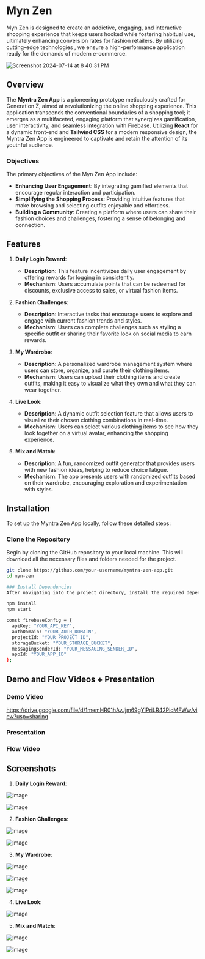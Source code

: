 
# Myn Zen 
Myn Zen is designed to create an addictive, engaging, and interactive shopping experience that keeps users hooked while fostering habitual use, ultimately enhancing conversion rates for fashion retailers. By utilizing cutting-edge technologies , we ensure a high-performance application ready for the demands of modern e-commerce.

![Screenshot 2024-07-14 at 8 40 31 PM](https://github.com/user-attachments/assets/c43b3c0d-64c4-4a32-a551-194e1b6ce8dd)

## Overview

The **Myntra Zen App** is a pioneering prototype meticulously crafted for Generation Z, aimed at revolutionizing the online shopping experience. This application transcends the conventional boundaries of a shopping tool; it emerges as a multifaceted, engaging platform that synergizes gamification, user interactivity, and seamless integration with Firebase. Utilizing **React** for a dynamic front-end and **Tailwind CSS** for a modern responsive design, the Myntra Zen App is engineered to captivate and retain the attention of its youthful audience.

### Objectives

The primary objectives of the Myn Zen App include:

- **Enhancing User Engagement**: By integrating gamified elements that encourage regular interaction and participation.
- **Simplifying the Shopping Process**: Providing intuitive features that make browsing and selecting outfits enjoyable and effortless.
- **Building a Community**: Creating a platform where users can share their fashion choices and challenges, fostering a sense of belonging and connection.

## Features

1. **Daily Login Reward**: 
   - **Description**: This feature incentivizes daily user engagement by offering rewards for logging in consistently.
   - **Mechanism**: Users accumulate points that can be redeemed for discounts, exclusive access to sales, or virtual fashion items.

2. **Fashion Challenges**: 
   - **Description**: Interactive tasks that encourage users to explore and engage with current fashion trends and styles.
   - **Mechanism**: Users can complete challenges such as styling a specific outfit or sharing their favorite look on social media to earn rewards.

3. **My Wardrobe**: 
   - **Description**: A personalized wardrobe management system where users can store, organize, and curate their clothing items.
   - **Mechanism**: Users can upload their clothing items and create outfits, making it easy to visualize what they own and what they can wear together.

4. **Live Look**: 
   - **Description**: A dynamic outfit selection feature that allows users to visualize their chosen clothing combinations in real-time.
   - **Mechanism**: Users can select various clothing items to see how they look together on a virtual avatar, enhancing the shopping experience.

5. **Mix and Match**: 
   - **Description**: A fun, randomized outfit generator that provides users with new fashion ideas, helping to reduce choice fatigue.
   - **Mechanism**: The app presents users with randomized outfits based on their wardrobe, encouraging exploration and experimentation with styles.

## Installation

To set up the Myntra Zen App locally, follow these detailed steps:

### Clone the Repository

Begin by cloning the GitHub repository to your local machine. This will download all the necessary files and folders needed for the project.

```bash
git clone https://github.com/your-username/myntra-zen-app.git
cd myn-zen

### Install Dependencies
After navigating into the project directory, install the required dependencies using npm. This step ensures that all necessary packages are available for the application to function correctly.

npm install
npm start

const firebaseConfig = {
  apiKey: "YOUR_API_KEY",
  authDomain: "YOUR_AUTH_DOMAIN",
  projectId: "YOUR_PROJECT_ID",
  storageBucket: "YOUR_STORAGE_BUCKET",
  messagingSenderId: "YOUR_MESSAGING_SENDER_ID",
  appId: "YOUR_APP_ID"
};

```
## Demo and Flow Videos + Presentation
### Demo Video 
https://drive.google.com/file/d/1memHR01hAvJjm69gYlPriLR42PicMFWw/view?usp=sharing 

### Presentation 

### Flow Video



## Screenshots

1. **Daily Login Reward**:
   
![image](https://github.com/user-attachments/assets/17670b39-a0bb-42be-b2a1-3996073c85f4)

![image](https://github.com/user-attachments/assets/a7f1c697-e88b-458d-9786-6dcaa3084acc)

2. **Fashion Challenges**:
   
![image](https://github.com/user-attachments/assets/6a95891f-fa9c-429d-9a1f-74594ed83fdf)

![image](https://github.com/user-attachments/assets/e3ead8fb-7bbd-4a27-bd9b-c3fd9a907b82)


3. **My Wardrobe**:
   
 ![image](https://github.com/user-attachments/assets/3c7bee68-d894-417f-9e57-e17b8c697487)
 
 ![image](https://github.com/user-attachments/assets/117bdb90-25d7-4263-9625-4c7c3555e207)
 
 ![image](https://github.com/user-attachments/assets/9d76eef5-de45-4ff1-b924-c8d24870299b)


4. **Live Look**:
   
 ![image](https://github.com/user-attachments/assets/222e049a-8c83-4c3f-a20d-a5a7211ef824)

5. **Mix and Match**:
    
 ![image](https://github.com/user-attachments/assets/4c0de524-db3a-4b51-9720-6dd4232deb47)

 ![image](https://github.com/user-attachments/assets/2aa9d15d-dd5b-4774-8892-a6957fec09a5)
